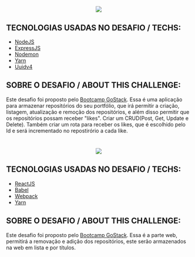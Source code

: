 <h1 align="center">
<img src="https://github.com/gibifyOfficial/GOSTACK-BOOTCAMP-CHALLENGES/blob/master/Front-end-ReactJS/public/assets/back-end.png" 600>
</h1>

## TECNOLOGIAS USADAS NO DESAFIO / TECHS:
 * [NodeJS](https://nodejs.org/en/docs/)
 * [ExpressJS](https://expressjs.com/)
 * [Nodemon](https://nodemon.io/)
 * [Yarn](https://yarnpkg.com/)
 * [Uuidv4](https://www.npmjs.com/package/uuidv4)
 
## SOBRE O DESAFIO / ABOUT THIS CHALLENGE:
Este desafio foi proposto pelo [Bootcamp GoStack](https://rocketseat.com.br/gostack).
Essa é uma aplicação para armazenar repositórios do seu portfólio, que irá permitir a criação, listagem, atualização e remoção dos repositórios, e além disso permitir que os repositórios possam receber "likes".
Criar um CRUD(Post, Get, Update e Delete). Também criar um rota para receber os likes, que é escolhido pelo Id e será incrementado no repostirório a cada like.

<h1 align="center">
<img src="https://github.com/gibifyOfficial/GOSTACK-BOOTCAMP-CHALLENGES/blob/master/Front-end-ReactJS/public/assets/front-end.png" 600>
</h1>

## TECNOLOGIAS USADAS NO DESAFIO / TECHS:
 * [ReactJS](https://reactjs.org/)
 * [Babel](https://babeljs.io/)
 * [Webpack](https://webpack.js.org/)
 * [Yarn](https://yarnpkg.com/)

 
## SOBRE O DESAFIO / ABOUT THIS CHALLENGE:
Este desafio foi proposto pelo [Bootcamp GoStack](https://rocketseat.com.br/gostack).
Essa é a parte web, permitirá a removação e adição dos repositórios, este serão armazenados na web em lista e por títulos.
